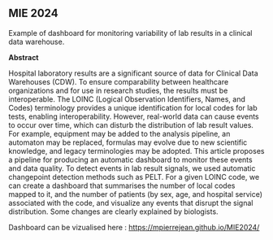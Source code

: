 ## MIE 2024

Example of dashboard for monitoring variability of lab results in a clinical data warehouse. 

**Abstract**

Hospital laboratory results are a significant source of data for Clinical Data Warehouses (CDW). To ensure comparability between healthcare organizations and for use in research studies, the results must be interoperable. The LOINC (Logical Observation Identifiers, Names, and Codes) terminology provides a unique identification for local codes for lab tests, enabling interoperability. However, real-world data can cause events to occur over time, which can disturb the distribution of lab result values. For example, equipment may be added to the analysis pipeline, an automaton may be replaced, formulas may evolve due to new scientific knowledge, and legacy terminologies may be adopted. 
This article proposes a pipeline for producing an automatic dashboard to monitor these events and data quality. To detect events in lab result signals, we used automatic changepoint detection methods such as PELT. 
For a given LOINC code, we can create a dashboard that summarises the number of local codes mapped to it, and the number of patients (by sex, age, and hospital service) associated with the code, and visualize any events that disrupt the signal distribution. 
Some changes are clearly explained by biologists. 

Dashboard can be vizualised here : https://mpierrejean.github.io/MIE2024/
